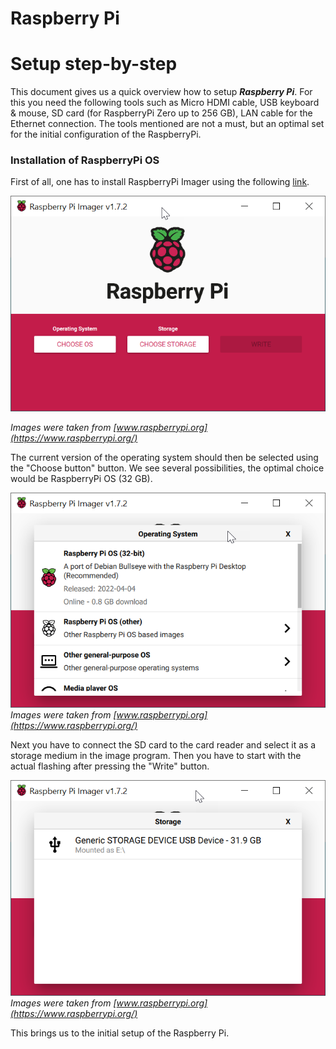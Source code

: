 Raspberry Pi 
============

# Setup step-by-step

This document gives us a quick overview how to setup ***Raspberry Pi***. For this you need the following tools such as Micro HDMI cable, USB keyboard & mouse, SD card (for RaspberryPi Zero up to 256 GB), LAN cable for the Ethernet connection. The tools mentioned are not a must, but an optimal set for the initial configuration of the RaspberryPi.

### Installation of RaspberryPi OS
First of all, one has to install RaspberryPi Imager using the following [link](https://www.raspberrypi.com/software/).
 
![Raspberry Pi Imager](../../img/chalkbot-raspi/2022-06-18_20-28-01.png)

*Images were taken from [www.raspberrypi.org](https://www.raspberrypi.org/)*

The current version of the operating system should then be selected using the "Choose button" button. We see several possibilities, the optimal choice would be RaspberryPi OS (32 GB).

![Raspberry Pi Imager](../../img/chalkbot-raspi/2022-06-18_20-28-28.png)
*Images were taken from [www.raspberrypi.org](https://www.raspberrypi.org/)*

Next you have to connect the SD card to the card reader and select it as a storage medium in the image program. Then you have to start with the actual flashing after pressing the "Write" button.

![Raspberry Pi Imager](../../img/chalkbot-raspi/2022-06-18_20-30-20.png)
*Images were taken from [www.raspberrypi.org](https://www.raspberrypi.org/)*

This brings us to the initial setup of the Raspberry Pi.